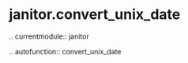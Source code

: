 ﻿janitor.convert\_unix\_date
===========================

.. currentmodule:: janitor

.. autofunction:: convert_unix_date
